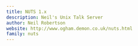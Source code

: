 ```yaml
---
title: NUTS 1.x
description: Neil's Unix Talk Server
author: Neil Robertson
website: http://www.ogham.demon.co.uk/nuts.html
family: nuts
---
```

